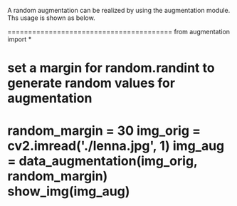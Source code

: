 A random augmentation can be realized by using the augmentation module.
Ths usage is shown as below.

========================================
from augmentation import *

# set a margin for random.randint to generate random values for augmentation
random_margin = 30
img_orig = cv2.imread('./lenna.jpg', 1)
img_aug = data_augmentation(img_orig, random_margin)
show_img(img_aug)
========================================